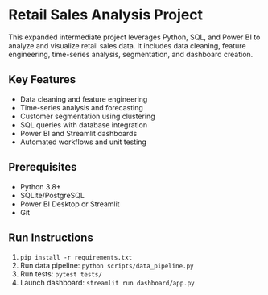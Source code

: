 # Retail Sales Analysis Project

This expanded intermediate project leverages Python, SQL, and Power BI to analyze and visualize retail sales data. It includes data cleaning, feature engineering, time-series analysis, segmentation, and dashboard creation.

## Key Features
- Data cleaning and feature engineering
- Time-series analysis and forecasting
- Customer segmentation using clustering
- SQL queries with database integration
- Power BI and Streamlit dashboards
- Automated workflows and unit testing

## Prerequisites
- Python 3.8+
- SQLite/PostgreSQL
- Power BI Desktop or Streamlit
- Git

## Run Instructions
1. `pip install -r requirements.txt`
2. Run data pipeline: `python scripts/data_pipeline.py`
3. Run tests: `pytest tests/`
4. Launch dashboard: `streamlit run dashboard/app.py`
